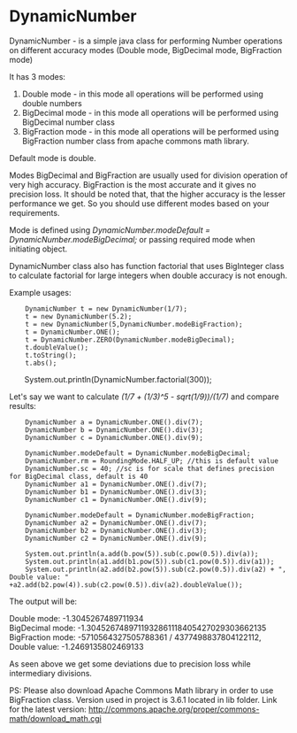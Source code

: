 # DynamicNumber
DynamicNumber - is a simple java class for performing Number operations on different accuracy modes (Double mode, BigDecimal mode, BigFraction mode)

It has 3 modes:  
1. Double mode - in this mode all operations will be performed using double numbers
2. BigDecimal mode - in this mode all operations will be performed using BigDecimal number class
3. BigFraction mode - in this mode all operations will be performed using BigFraction number class from apache commons math library.  

Default mode is double. 

Modes BigDecimal and BigFraction are usually used for division operation of very high accuracy. BigFraction is the most accurate and it gives no precision loss. It should be noted that, that the higher accuracy is the lesser performance we get. So you should use different modes based on your requirements. 

Mode is defined using <i>DynamicNumber.modeDefault = DynamicNumber.modeBigDecimal;</i> or passing required mode when initiating object.

DynamicNumber class also has function factorial that uses BigInteger class to calculate factorial for large integers when double accuracy is not enough. 

Example usages:  

        DynamicNumber t = new DynamicNumber(1/7);  
        t = new DynamicNumber(5.2);  
        t = new DynamicNumber(5,DynamicNumber.modeBigFraction);  
        t = DynamicNumber.ONE();  
        t = DynamicNumber.ZERO(DynamicNumber.modeBigDecimal);  
        t.doubleValue();  
        t.toString();  
        t.abs();  
        System.out.println(DynamicNumber.factorial(300));    
        
        
Let's say we want to calculate <i>(1/7 + (1/3)^5 - sqrt(1/9))/(1/7)</i> and compare results:  

        DynamicNumber a = DynamicNumber.ONE().div(7);  
        DynamicNumber b = DynamicNumber.ONE().div(3);  
        DynamicNumber c = DynamicNumber.ONE().div(9);  
        
        DynamicNumber.modeDefault = DynamicNumber.modeBigDecimal; 
        DynamicNumber.rm = RoundingMode.HALF_UP; //this is default value  
        DynamicNumber.sc = 40; //sc is for scale that defines precision for BigDecimal class, default is 40  
        DynamicNumber a1 = DynamicNumber.ONE().div(7);   
        DynamicNumber b1 = DynamicNumber.ONE().div(3);  
        DynamicNumber c1 = DynamicNumber.ONE().div(9);  
        
        DynamicNumber.modeDefault = DynamicNumber.modeBigFraction;  
        DynamicNumber a2 = DynamicNumber.ONE().div(7);  
        DynamicNumber b2 = DynamicNumber.ONE().div(3);  
        DynamicNumber c2 = DynamicNumber.ONE().div(9);  
        
        System.out.println(a.add(b.pow(5)).sub(c.pow(0.5)).div(a));  
        System.out.println(a1.add(b1.pow(5)).sub(c1.pow(0.5)).div(a1));  
        System.out.println(a2.add(b2.pow(5)).sub(c2.pow(0.5)).div(a2) + ", Double value: " +a2.add(b2.pow(4)).sub(c2.pow(0.5)).div(a2).doubleValue());  
        
The output will be:

Double mode: -1.3045267489711934  
BigDecimal mode: -1.3045267489711932861118405427029303662135  
BigFraction mode: -5710564327505788361 / 4377498837804122112, Double value: -1.2469135802469133  

As seen above we get some deviations due to precision loss while intermediary divisions. 

PS: Please also download Apache Commons Math library in order to use BigFraction class. Version used in project is 3.6.1 located in lib folder. Link for the latest version: http://commons.apache.org/proper/commons-math/download_math.cgi


